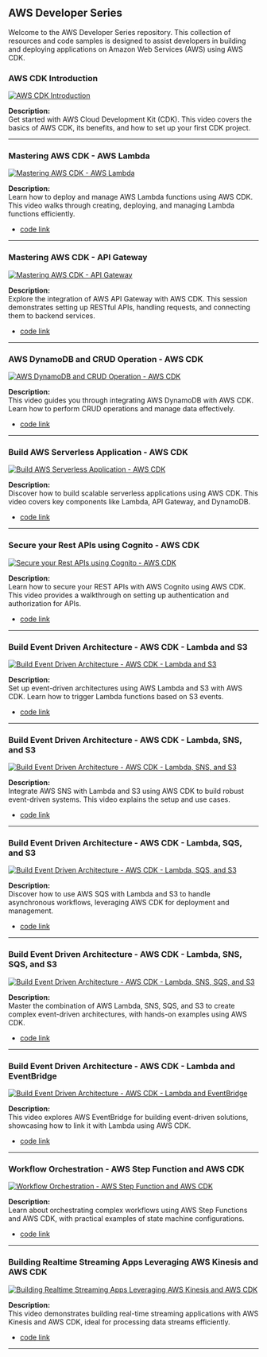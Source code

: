 ## AWS Developer Series

Welcome to the AWS Developer Series repository. This collection of resources and code samples is designed to assist developers in building and deploying applications on Amazon Web Services (AWS) using AWS CDK.

### AWS CDK Introduction

[![AWS CDK Introduction](https://img.youtube.com/vi/iNnnypPAHag/0.jpg)](https://www.youtube.com/watch?v=iNnnypPAHag)

**Description:**  
Get started with AWS Cloud Development Kit (CDK). This video covers the basics of AWS CDK, its benefits, and how to set up your first CDK project.


---

### Mastering AWS CDK - AWS Lambda

[![Mastering AWS CDK - AWS Lambda](https://img.youtube.com/vi/SY3VRwC41Gw/0.jpg)](https://www.youtube.com/watch?v=SY3VRwC41Gw)

**Description:**  
Learn how to deploy and manage AWS Lambda functions using AWS CDK. This video walks through creating, deploying, and managing Lambda functions efficiently.

- [code link](https://github.com/newlinedeveloper/aws-developer-series/tree/main)

---

### Mastering AWS CDK - API Gateway

[![Mastering AWS CDK - API Gateway](https://img.youtube.com/vi/hVnCpv-xDtQ/0.jpg)](https://www.youtube.com/watch?v=hVnCpv-xDtQ)

**Description:**  
Explore the integration of AWS API Gateway with AWS CDK. This session demonstrates setting up RESTful APIs, handling requests, and connecting them to backend services.

- [code link](https://github.com/newlinedeveloper/aws-developer-series/tree/api-gateway)

---

### AWS DynamoDB and CRUD Operation - AWS CDK

[![AWS DynamoDB and CRUD Operation - AWS CDK](https://img.youtube.com/vi/gpW1zsGMEP0/0.jpg)](https://www.youtube.com/watch?v=gpW1zsGMEP0)

**Description:**  
This video guides you through integrating AWS DynamoDB with AWS CDK. Learn how to perform CRUD operations and manage data effectively.

- [code link](https://github.com/newlinedeveloper/aws-developer-series/tree/dynamodb)

---

### Build AWS Serverless Application - AWS CDK

[![Build AWS Serverless Application - AWS CDK](https://img.youtube.com/vi/vzcplKSq2C4/0.jpg)](https://www.youtube.com/watch?v=vzcplKSq2C4)

**Description:**  
Discover how to build scalable serverless applications using AWS CDK. This video covers key components like Lambda, API Gateway, and DynamoDB.

- [code link](https://github.com/newlinedeveloper/aws-developer-series/tree/4-serverless-app)

---

### Secure your Rest APIs using Cognito - AWS CDK

[![Secure your Rest APIs using Cognito - AWS CDK](https://img.youtube.com/vi/EjEM-VDpCUo/0.jpg)](https://www.youtube.com/watch?v=EjEM-VDpCUo)

**Description:**  
Learn how to secure your REST APIs with AWS Cognito using AWS CDK. This video provides a walkthrough on setting up authentication and authorization for APIs.

- [code link](https://github.com/newlinedeveloper/aws-developer-series/tree/5-cognito)

---

### Build Event Driven Architecture - AWS CDK - Lambda and S3

[![Build Event Driven Architecture - AWS CDK - Lambda and S3](https://img.youtube.com/vi/sAhE6uKfguA/0.jpg)](https://www.youtube.com/watch?v=sAhE6uKfguA)

**Description:**  
Set up event-driven architectures using AWS Lambda and S3 with AWS CDK. Learn how to trigger Lambda functions based on S3 events.

- [code link](https://github.com/newlinedeveloper/aws-developer-series/tree/6-s3)

---

### Build Event Driven Architecture - AWS CDK - Lambda, SNS, and S3

[![Build Event Driven Architecture - AWS CDK - Lambda, SNS, and S3](https://img.youtube.com/vi/pYZVO9bUwOA/0.jpg)](https://www.youtube.com/watch?v=pYZVO9bUwOA)

**Description:**  
Integrate AWS SNS with Lambda and S3 using AWS CDK to build robust event-driven systems. This video explains the setup and use cases.

- [code link](https://github.com/newlinedeveloper/aws-developer-series/tree/7-S3-SNS)

---

### Build Event Driven Architecture - AWS CDK - Lambda, SQS, and S3

[![Build Event Driven Architecture - AWS CDK - Lambda, SQS, and S3](https://img.youtube.com/vi/kCCJXoo3Gk8/0.jpg)](https://www.youtube.com/watch?v=kCCJXoo3Gk8)

**Description:**  
Discover how to use AWS SQS with Lambda and S3 to handle asynchronous workflows, leveraging AWS CDK for deployment and management.

- [code link](https://github.com/newlinedeveloper/aws-developer-series/tree/8-S3-SQS-lambda)

---

### Build Event Driven Architecture - AWS CDK - Lambda, SNS, SQS, and S3

[![Build Event Driven Architecture - AWS CDK - Lambda, SNS, SQS, and S3](https://img.youtube.com/vi/lCwmk7rn9Ko/0.jpg)](https://www.youtube.com/watch?v=lCwmk7rn9Ko)

**Description:**  
Master the combination of AWS Lambda, SNS, SQS, and S3 to create complex event-driven architectures, with hands-on examples using AWS CDK.

- [code link](https://github.com/newlinedeveloper/aws-developer-series/tree/8-S3-SNS-SQS-lambda)

---

### Build Event Driven Architecture - AWS CDK - Lambda and EventBridge

[![Build Event Driven Architecture - AWS CDK - Lambda and EventBridge](https://img.youtube.com/vi/0-FD5EMl-oM/0.jpg)](https://www.youtube.com/watch?v=0-FD5EMl-oM)

**Description:**  
This video explores AWS EventBridge for building event-driven solutions, showcasing how to link it with Lambda using AWS CDK.

- [code link](https://github.com/newlinedeveloper/aws-developer-series/tree/10-S3-Eventbridge-lambda)

---

### Workflow Orchestration - AWS Step Function and AWS CDK

[![Workflow Orchestration - AWS Step Function and AWS CDK](https://img.youtube.com/vi/VuTy9ve2XX8/0.jpg)](https://www.youtube.com/watch?v=VuTy9ve2XX8)

**Description:**  
Learn about orchestrating complex workflows using AWS Step Functions and AWS CDK, with practical examples of state machine configurations.

- [code link](https://github.com/newlinedeveloper/aws-developer-series/tree/11-stepfunctions)

---

### Building Realtime Streaming Apps Leveraging AWS Kinesis and AWS CDK

[![Building Realtime Streaming Apps Leveraging AWS Kinesis and AWS CDK](https://img.youtube.com/vi/kgx0bbyGO5Y/0.jpg)](https://www.youtube.com/watch?v=kgx0bbyGO5Y)

**Description:**  
This video demonstrates building real-time streaming applications with AWS Kinesis and AWS CDK, ideal for processing data streams efficiently.

- [code link](https://github.com/newlinedeveloper/aws-developer-series/tree/12-kinesis)

---
